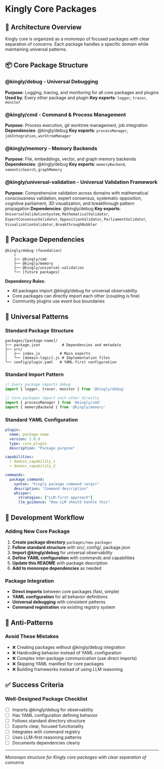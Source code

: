 # Kingly Core Packages

## 🎯 Architecture Overview
Kingly core is organized as a monorepo of focused packages with clear separation of concerns. Each package handles a specific domain while maintaining universal patterns.

## 📦 Core Package Structure

### @kingly/debug - Universal Debugging
**Purpose**: Logging, tracing, and monitoring for all core packages and plugins
**Used by**: Every other package and plugin
**Key exports**: `logger`, `tracer`, `monitor`

### @kingly/cmd - Command & Process Management  
**Purpose**: Process execution, git worktree management, job integration
**Dependencies**: @kingly/debug
**Key exports**: `processManager`, `jobIntegration`, `worktreeManager`

### @kingly/memory - Memory Backends
**Purpose**: File, embeddings, vector, and graph memory backends
**Dependencies**: @kingly/debug
**Key exports**: `memoryBackend`, `semanticSearch`, `graphMemory`

### @kingly/universal-validation - Universal Validation Framework
**Purpose**: Comprehensive validation across domains with mathematical consciousness validation, expert consensus, systematic opposition, cognitive parliament, 3D visualization, and breakthrough pattern propagation
**Dependencies**: @kingly/debug
**Key exports**: `UniversalValidationSystem`, `MathematicalValidator`, `ExpertConsensusValidator`, `OppositionValidator`, `ParliamentValidator`, `VisualizationValidator`, `BreakthroughBubbler`

## 🔄 Package Dependencies

```
@kingly/debug (foundation)
    ↑
    ├── @kingly/cmd
    ├── @kingly/memory
    ├── @kingly/universal-validation
    └── [future packages]
```

**Dependency Rules**:
- All packages import @kingly/debug for universal observability
- Core packages can directly import each other (coupling is fine)
- Community plugins use event bus boundaries

## 🧬 Universal Patterns

### Standard Package Structure
```
packages/[package-name]/
├── package.json          # Dependencies and metadata
├── src/
│   ├── index.js         # Main exports
│   └── [domain-logic].js # Implementation files
└── config/plugin.yaml   # YAML-first configuration
```

### Standard Import Pattern
```javascript
// Every package imports debug
import { logger, tracer, monitor } from '@kingly/debug'

// Core packages import each other directly
import { processManager } from '@kingly/cmd'
import { memoryBackend } from '@kingly/memory'
```

### Standard YAML Configuration
```yaml
plugin:
  name: package-name
  version: 1.0.0
  type: core_plugin
  description: "Package purpose"

capabilities:
  - domain_capability_1
  - domain_capability_2

commands:
  package_command:
    syntax: "kingly package command <args>"
    description: "Command description"
    whisper:
      strategies: ["LLM-first approach"]
      llm_guidance: "How LLM should handle this"
```

## 🔧 Development Workflow

### Adding New Core Package
1. **Create package directory** `packages/new-package/`
2. **Follow standard structure** with src/, config/, package.json
3. **Import @kingly/debug** for universal observability
4. **Define YAML configuration** with commands and capabilities
5. **Update this README** with package description
6. **Add to monorepo dependencies** as needed

### Package Integration
- **Direct imports** between core packages (fast, simple)
- **YAML configuration** for all behavior definitions
- **Universal debugging** with consistent patterns
- **Command registration** via existing registry system

## 🚫 Anti-Patterns

### Avoid These Mistakes
- ❌ Creating packages without @kingly/debug integration
- ❌ Hardcoding behavior instead of YAML configuration  
- ❌ Complex inter-package communication (use direct imports)
- ❌ Skipping YAML manifest for core packages
- ❌ Building frameworks instead of using LLM reasoning

## ✅ Success Criteria

### Well-Designed Package Checklist
- [ ] Imports @kingly/debug for observability
- [ ] Has YAML configuration defining behavior
- [ ] Follows standard directory structure  
- [ ] Exports clear, focused functionality
- [ ] Integrates with command registry
- [ ] Uses LLM-first reasoning patterns
- [ ] Documents dependencies clearly

---
*Monorepo structure for Kingly core packages with clear separation of concerns*